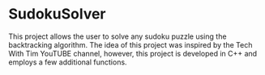 # SudokuSolver
This project allows the user to solve any sudoku puzzle using the backtracking algorithm. The idea of this project was inspired by the Tech With Tim YouTUBE channel, however, this project is developed in C++ and employs a few additional functions.
